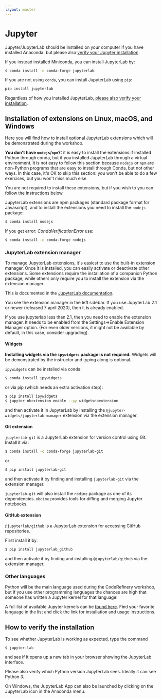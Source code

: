 ```yaml
---
layout: master
---
```


# Jupyter

Jupyter/JupyterLab should be installed on your computer if you have installed Anaconda.
but please also [verify your Jupyter installation](#how-to-verify-the-installation).

If you instead installed Miniconda, you can install JupyterLab by:

```bash
$ conda install -c conda-forge jupyterlab
```

If you are not using `conda`, you can install JupyterLab using `pip`:

```bash
pip install jupyterlab
```

Regardless of how you installed JupyterLab, [please also verify your
installation](#how-to-verify-the-installation).

## Installation of extensions on Linux, macOS, and Windows

Here you will find how to install optional JupyterLab extensions which
will be demonstrated during the workshop.

**You don't have `nodejs`/`npm`?:** it is easy to
install the extensions if installed Python through conda, but if you
installed JupyterLab through a virtual environment, it is not easy to
follow this section because `nodejs` or `npm` are non-Python programs
that are easy to install through Conda, but not other ways.  In this
case, it's OK to skip this section: you won't be able to do a few
exercises, but you won't miss much else.

You are not required to install these extensions, 
but if you wish to you can follow the instructions below.

JupyterLab extensions are npm packages (standard package format for Javascript), 
and to install the extensions you need to install the `nodejs` package:

```bash
$ conda install nodejs
```
If you get error: *CondaVerificationError* use:
```bash
$ conda install -c conda-forge nodejs
```

### JupyterLab extension manager

To manage JupyterLab extensions, it's easiest to use the built-in
extension manager.  Once it is installed, you can easily activate or
deactivate other extensions.  Some extensions require the installation
of a companion Python package, while others only require you to
install the extension via the extension manager.

This is documented in the [JupyterLab
documentation](https://jupyterlab.readthedocs.io/en/stable/user/extensions.html).

You see the extension manager in the left sidebar.  If you use
JupyterLab 2.1 or newer (released 7 april 2020), then it is already
enabled.

If you use jupyterlab less than 2.1, then you need to enable the
extension manager.  It needs to be enabled from the Settings→Enable
Extension Manager option.  (For even older versions, it might not be
available by default, in this case, consider upgrading).



#### Widgets

**Installing widgets via the `ipywidgets` package is not required.**
Widgets will be demonstrated by the instructor and typing along is optional.

`ipywidgets` can be installed via conda:
```bash
$ conda install ipywidgets
```
or via pip (which needs an extra activation step):
```bash
$ pip install ipywidgets
$ jupyter nbextension enable --py widgetsnbextension
```

and then activate it in JupyterLab by installing the
`@jupyter-widgets/jupyterlab-manager` extension via the extension
manager.


#### Git extension

`jupyterlab-git` is a JupyterLab extension for version control using Git.  
Install it via:

```bash
$ conda install -c conda-forge jupyterlab-git
```

or 

```bash
$ pip install jupyterlab-git
```

and then activate it by finding and installing `jupyterlab-git` 
via the extension manager.

`jupyterlab-git` will also install the `nbdime` package as one of its
dependencies. `nbdime` provides tools for diffing and merging Jupyter
notebooks.

#### GitHub extension

`@jupyterlab/github` is a JupyterLab extension for accessing GitHub repositories.

First install it by:
```bash
$ pip install jupyterlab_github
```

and then activate it by finding and installing `@jupyterlab/github`
via the extension manager.



### Other languages

Python will be the main language used during the CodeRefinery workshop, but if
you use other programming languages the chances are high that someone has written 
a Jupyter kernel for that language!

A full list of available Jupyter kernels can be [found here](https://github.com/jupyter/jupyter/wiki/Jupyter-kernels). Find your favorite language in the list and click 
the link for installation and usage instructions.


## How to verify the installation

To see whether JupyterLab is working as expected, type the command

```shell
$ jupyter-lab
```

and see if it opens up a new tab in your browser showing the JupyterLab interface.

Please also verify which Python version JupyterLab sees. Ideally it can see Python 3.

On Windows, the JupyterLab App can also be launched by clicking on the 
JupyterLab icon in the Anaconda menu.
